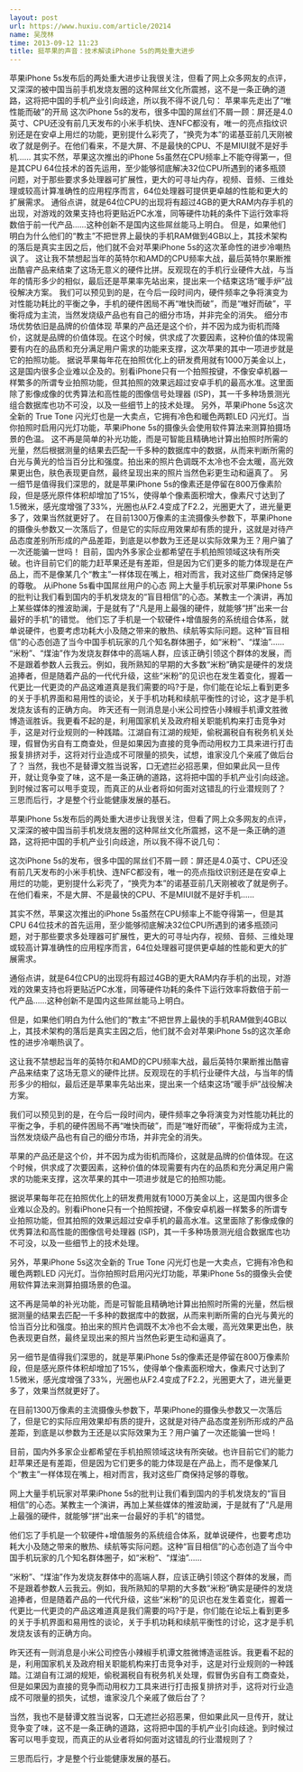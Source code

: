 ```yaml
---
layout: post
url: https://www.huxiu.com/article/20214
name: 吴茂林
time: 2013-09-12 11:23
title: 挺苹果的声音：技术解读iPhone 5s的两处重大进步
---
```

苹果iPhone 5s发布后的两处重大进步让我很关注，但看了网上众多网友的点评，又深深的被中国当前手机发烧友圈的这种屌丝文化所震撼，这不是一条正确的道路，这将把中国的手机产业引向歧途，所以我不得不说几句： 苹果率先走出了“唯性能而破”的开局 这次iPhone 5s的发布，很多中国的屌丝们不屑一顾：屏还是4.0英寸、CPU还没有前几天发布的小米手机快、连NFC都没有，唯一的亮点指纹识别还是在安卓上用烂的功能，更别提什么彩壳了，“换壳为本”的诺基亚前几天刚被收了就是例子。在他们看来，不是大屏、不是最快的CPU、不是MIUI就不是好手机…… 其实不然，苹果这次推出的iPhone 5s虽然在CPU频率上不能夺得第一，但是其CPU 64位技术的首先运用，至少能够彻底解决32位CPU所遇到的诸多瓶颈问题，对于那些要求多处理器可扩展性，更大的可寻址内存，视频、音频、三维处理或较高计算准确性的应用程序而言，64位处理器可提供更卓越的性能和更大的扩展需求。 通俗点讲，就是64位CPU的出现将有超过4GB的更大RAM内存手机的出现，对游戏的效果支持也将更贴近PC水准，同等硬件功耗的条件下运行效率将数倍于前一代产品……这种创新不是国内这些屌丝能马上明白。 但是，如果他们明白为什么他们的“教主”不把世界上最快的手机RAM做到4GB以上，其技术架构的落后是真实主因之后，他们就不会对苹果iPhone 5s的这次革命性的进步冷嘲热讽了。 这让我不禁想起当年的英特尔和AMD的CPU频率大战，最后英特尔果断推出酷睿产品来结束了这场无意义的硬件比拼。反观现在的手机行业硬件大战，与当年的情形多少的相似，最后还是苹果率先站出来，提出来一个结束这场“暖手炉”战役解决方案。 我们可以预见到的是，在今后一段时间内，硬件频率之争将演变为对性能功耗比的平衡之争，手机的硬件困局不再“唯快而破”，而是“唯好而破”，平衡将成为主流，当然发烧级产品也有自己的细分市场，并非完全的消失。 细分市场优势依旧是品牌的价值体现 苹果的产品还是这个价，并不因为成为街机而降价，这就是品牌的价值体现。在这个时候，供求成了次要因素，这种价值的体现需要有内在的品质和充分满足用户需求的功能来支撑，这次苹果的其中一项进步就是它的拍照功能。 据说苹果每年花在拍照优化上的研发费用就有1000万美金以上，这是国内很多企业难以企及的。别看iPhone只有一个拍照按键，不像安卓机器一样繁多的所谓专业拍照功能，但其拍照的效果远超过安卓手机的最高水准。这里面除了影像成像的优秀算法和高性能的图像信号处理器 (ISP)，其一千多种场景测光组合数据库也功不可没，以及一些细节上的技术处理。 另外，苹果iPhone 5s这次全新的 True Tone 闪光灯也是一大卖点，它拥有冷色和暖色两颗LED 闪光灯。当你拍照时启用闪光灯功能，苹果iPhone 5s的摄像头会使用软件算法来测算拍摄场景的色温。 这不再是简单的补光功能，而是可智能且精确地计算出拍照时所需的光量，然后根据测量的结果去匹配一千多种的数据库中的数据，从而来判断所需的白光与黄光的恰当百分比和强度。拍出来的照片色调既不太冷也不会太暖，高光效果更出色，肤色表现更自然，最终呈现出来的照片当然色彩更生动和逼真了。 另一细节是值得我们深思的，就是苹果iPhone 5s的像素还是停留在800万像素阶段，但是感光原件体积却增加了15%，使得单个像素面积增大，像素尺寸达到了1.5微米，感光度增强了33%，光圈也从F2.4变成了F2.2，光圈更大了，进光量更多了，效果当然就更好了。 在目前1300万像素的主流摄像头参数下，苹果iPhone的摄像头参数又一次落后了，但是它的实际应用效果却有质的提升，这就是对待产品态度差别所形成的产品差距，到底是以参数为王还是以实际效果为王？用户骗了一次还能骗一世吗！ 目前，国内外多家企业都希望在手机拍照领域这块有所突破。也许目前它们的能力赶苹果还是有差距，但是因为它们更多的能力体现是在产品上，而不是像某几个“教主”一样体现在嘴上，相对而言，我对这些厂商保持足够的尊敬。 从iPhone 5s看中国屌丝用户的心态 网上大量手机玩家对苹果iPhone 5s的批判让我们看到国内的手机发烧友的“盲目相信”的心态。某教主一个演讲，再加上某些媒体的推波助澜，于是就有了“凡是用上最强的硬件，就能够“拼”出来一台最好的手机”的错觉。 他们忘了手机是一个软硬件+增值服务的系统组合体系，就单说硬件，也要考虑功耗大小及随之带来的散热、续航等实际问题。这种“盲目相信”的心态创造了当今中国手机玩家的几个知名群体圈子，如“米粉”、“煤油”…… “米粉”、“煤油”作为发烧友群体中的高端人群，应该正确引领这个群体的发展，而不是跟着参数人云我云。例如，我所熟知的早期的大多数“米粉”确实是硬件的发烧追捧者，但是随着产品的一代代升级，这些“米粉”的见识也在发生着变化，握着一代更比一代更烫的产品这难道真是我们需要的吗?于是，你们能在论坛上看到更多的关于手机界面和易用性的谈论，关于手机功耗和续航平衡性的讨论，这才是手机发烧友该有的正确方向。 昨天还有一则消息是小米公司控告小辣椒手机谭文胜微博造谣胜诉。我更看不起的是，利用国家机关及政府相关职能机构来打击竞争对手，这是对行业规则的一种践踏。江湖自有江湖的规矩，偷税漏税自有税务机关处理，假冒伪劣自有工商查处，但是如果因为直接的竞争而动用权力工具来进行打击报复排挤对手，这将对行业造成不可限量的损失，试想，谁家没几个亲戚了做后台了？ 当然，我也不是替谭文胜当说客，口无遮拦必招恶果，但如果此风一旦传开，就让竞争变了味，这不是一条正确的道路，这将把中国的手机产业引向歧途。到时候过客可以甩手变现，而真正的从业者将如何面对这错乱的行业潜规则了？ 三思而后行，才是整个行业能健康发展的基石。

苹果iPhone 5s发布后的两处重大进步让我很关注，但看了网上众多网友的点评，又深深的被中国当前手机发烧友圈的这种屌丝文化所震撼，这不是一条正确的道路，这将把中国的手机产业引向歧途，所以我不得不说几句：

这次iPhone 5s的发布，很多中国的屌丝们不屑一顾：屏还是4.0英寸、CPU还没有前几天发布的小米手机快、连NFC都没有，唯一的亮点指纹识别还是在安卓上用烂的功能，更别提什么彩壳了，“换壳为本”的诺基亚前几天刚被收了就是例子。在他们看来，不是大屏、不是最快的CPU、不是MIUI就不是好手机……

其实不然，苹果这次推出的iPhone 5s虽然在CPU频率上不能夺得第一，但是其CPU 64位技术的首先运用，至少能够彻底解决32位CPU所遇到的诸多瓶颈问题，对于那些要求多处理器可扩展性，更大的可寻址内存，视频、音频、三维处理或较高计算准确性的应用程序而言，64位处理器可提供更卓越的性能和更大的扩展需求。

通俗点讲，就是64位CPU的出现将有超过4GB的更大RAM内存手机的出现，对游戏的效果支持也将更贴近PC水准，同等硬件功耗的条件下运行效率将数倍于前一代产品……这种创新不是国内这些屌丝能马上明白。

但是，如果他们明白为什么他们的“教主”不把世界上最快的手机RAM做到4GB以上，其技术架构的落后是真实主因之后，他们就不会对苹果iPhone 5s的这次革命性的进步冷嘲热讽了。

这让我不禁想起当年的英特尔和AMD的CPU频率大战，最后英特尔果断推出酷睿产品来结束了这场无意义的硬件比拼。反观现在的手机行业硬件大战，与当年的情形多少的相似，最后还是苹果率先站出来，提出来一个结束这场“暖手炉”战役解决方案。

我们可以预见到的是，在今后一段时间内，硬件频率之争将演变为对性能功耗比的平衡之争，手机的硬件困局不再“唯快而破”，而是“唯好而破”，平衡将成为主流，当然发烧级产品也有自己的细分市场，并非完全的消失。

苹果的产品还是这个价，并不因为成为街机而降价，这就是品牌的价值体现。在这个时候，供求成了次要因素，这种价值的体现需要有内在的品质和充分满足用户需求的功能来支撑，这次苹果的其中一项进步就是它的拍照功能。

据说苹果每年花在拍照优化上的研发费用就有1000万美金以上，这是国内很多企业难以企及的。别看iPhone只有一个拍照按键，不像安卓机器一样繁多的所谓专业拍照功能，但其拍照的效果远超过安卓手机的最高水准。这里面除了影像成像的优秀算法和高性能的图像信号处理器 (ISP)，其一千多种场景测光组合数据库也功不可没，以及一些细节上的技术处理。

另外，苹果iPhone 5s这次全新的 True Tone 闪光灯也是一大卖点，它拥有冷色和暖色两颗LED 闪光灯。当你拍照时启用闪光灯功能，苹果iPhone 5s的摄像头会使用软件算法来测算拍摄场景的色温。

这不再是简单的补光功能，而是可智能且精确地计算出拍照时所需的光量，然后根据测量的结果去匹配一千多种的数据库中的数据，从而来判断所需的白光与黄光的恰当百分比和强度。拍出来的照片色调既不太冷也不会太暖，高光效果更出色，肤色表现更自然，最终呈现出来的照片当然色彩更生动和逼真了。

另一细节是值得我们深思的，就是苹果iPhone 5s的像素还是停留在800万像素阶段，但是感光原件体积却增加了15%，使得单个像素面积增大，像素尺寸达到了1.5微米，感光度增强了33%，光圈也从F2.4变成了F2.2，光圈更大了，进光量更多了，效果当然就更好了。

在目前1300万像素的主流摄像头参数下，苹果iPhone的摄像头参数又一次落后了，但是它的实际应用效果却有质的提升，这就是对待产品态度差别所形成的产品差距，到底是以参数为王还是以实际效果为王？用户骗了一次还能骗一世吗！

目前，国内外多家企业都希望在手机拍照领域这块有所突破。也许目前它们的能力赶苹果还是有差距，但是因为它们更多的能力体现是在产品上，而不是像某几个“教主”一样体现在嘴上，相对而言，我对这些厂商保持足够的尊敬。

网上大量手机玩家对苹果iPhone 5s的批判让我们看到国内的手机发烧友的“盲目相信”的心态。某教主一个演讲，再加上某些媒体的推波助澜，于是就有了“凡是用上最强的硬件，就能够“拼”出来一台最好的手机”的错觉。

他们忘了手机是一个软硬件+增值服务的系统组合体系，就单说硬件，也要考虑功耗大小及随之带来的散热、续航等实际问题。这种“盲目相信”的心态创造了当今中国手机玩家的几个知名群体圈子，如“米粉”、“煤油”……

“米粉”、“煤油”作为发烧友群体中的高端人群，应该正确引领这个群体的发展，而不是跟着参数人云我云。例如，我所熟知的早期的大多数“米粉”确实是硬件的发烧追捧者，但是随着产品的一代代升级，这些“米粉”的见识也在发生着变化，握着一代更比一代更烫的产品这难道真是我们需要的吗?于是，你们能在论坛上看到更多的关于手机界面和易用性的谈论，关于手机功耗和续航平衡性的讨论，这才是手机发烧友该有的正确方向。

昨天还有一则消息是小米公司控告小辣椒手机谭文胜微博造谣胜诉。我更看不起的是，利用国家机关及政府相关职能机构来打击竞争对手，这是对行业规则的一种践踏。江湖自有江湖的规矩，偷税漏税自有税务机关处理，假冒伪劣自有工商查处，但是如果因为直接的竞争而动用权力工具来进行打击报复排挤对手，这将对行业造成不可限量的损失，试想，谁家没几个亲戚了做后台了？

当然，我也不是替谭文胜当说客，口无遮拦必招恶果，但如果此风一旦传开，就让竞争变了味，这不是一条正确的道路，这将把中国的手机产业引向歧途。到时候过客可以甩手变现，而真正的从业者将如何面对这错乱的行业潜规则了？

三思而后行，才是整个行业能健康发展的基石。

